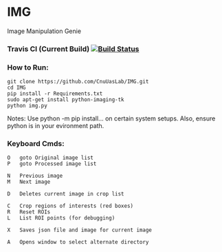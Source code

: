 # IMG #
Image Manipulation Genie

### Travis CI (Current Build) [![Build Status](https://travis-ci.org/CnuUasLab/IMG.svg?branch=master)](https://travis-ci.org/CnuUasLab/IMG)

### How to Run: ###
```
git clone https://github.com/CnuUasLab/IMG.git
cd IMG
pip install -r Requirements.txt
sudo apt-get install python-imaging-tk
python img.py
```

Notes:
Use python -m pip install... on certain system setups.
Also, ensure python is in your evironment path.

### Keyboard Cmds: ###
```
O   goto Original image list
P   goto Processed image list

N   Previous image
M   Next image

D   Deletes current image in crop list

C   Crop regions of interests (red boxes)
R   Reset ROIs
L   List ROI points (for debugging)

X   Saves json file and image for current image

A   Opens window to select alternate directory
```
